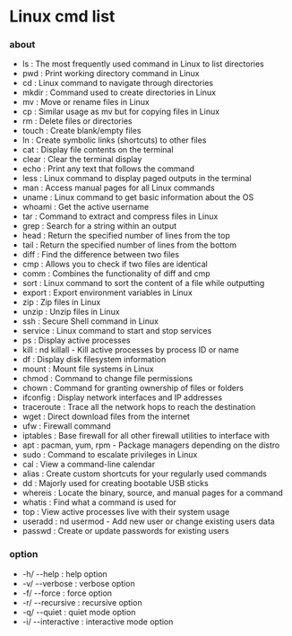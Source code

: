 # Linux cmd list

### about   
    
- ls            : The most frequently used command in Linux to list directories
- pwd           : Print working directory command in Linux
- cd            : Linux command to navigate through directories
- mkdir         : Command used to create directories in Linux
- mv            : Move or rename files in Linux
- cp            : Similar usage as mv but for copying files in Linux
- rm            : Delete files or directories
- touch         : Create blank/empty files
- ln            : Create symbolic links (shortcuts) to other files
- cat           : Display file contents on the terminal
- clear         : Clear the terminal display
- echo          : Print any text that follows the command
- less          : Linux command to display paged outputs in the terminal
- man           : Access manual pages for all Linux commands
- uname         : Linux command to get basic information about the OS
- whoami        : Get the active username
- tar           : Command to extract and compress files in Linux
- grep          : Search for a string within an output
- head          : Return the specified number of lines from the top
- tail          : Return the specified number of lines from the bottom
- diff          : Find the difference between two files
- cmp           : Allows you to check if two files are identical
- comm          : Combines the functionality of diff and cmp
- sort          : Linux command to sort the content of a file while outputting
- export        : Export environment variables in Linux
- zip           : Zip files in Linux
- unzip         : Unzip files in Linux
- ssh           : Secure Shell command in Linux
- service       : Linux command to start and stop services
- ps            : Display active processes
- kill          : nd killall - Kill active processes by process ID or name
- df            : Display disk filesystem information
- mount         : Mount file systems in Linux
- chmod         : Command to change file permissions
- chown         : Command for granting ownership of files or folders
- ifconfig      : Display network interfaces and IP addresses
- traceroute    : Trace all the network hops to reach the destination
- wget          : Direct download files from the internet
- ufw           : Firewall command
- iptables      : Base firewall for all other firewall utilities to interface with
- apt           : pacman, yum, rpm - Package managers depending on the distro
- sudo          : Command to escalate privileges in Linux
- cal           : View a command-line calendar
- alias         : Create custom shortcuts for your regularly used commands
- dd            : Majorly used for creating bootable USB sticks
- whereis       : Locate the binary, source, and manual pages for a command
- whatis        : Find what a command is used for
- top           : View active processes live with their system usage
- useradd       : nd usermod - Add new user or change existing users data
- passwd        : Create or update passwords for existing users


### option

- -h/ --help        : help option
- -v/ --verbose     : verbose option
- -f/ --force       : force option
- -r/ --recursive   : recursive option
- -q/ --quiet       : quiet mode option
- -i/ --interactive : interactive mode option